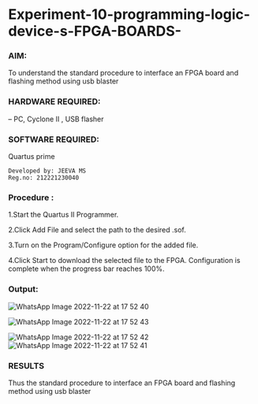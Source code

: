 # Experiment-10-programming-logic-device-s-FPGA-BOARDS-
 ### AIM: 
To understand the standard procedure to interface an FPGA board and flashing method using usb blaster 
### HARDWARE REQUIRED:  
– PC, Cyclone II , USB flasher
### SOFTWARE REQUIRED:   
Quartus prime 
```
Developed by: JEEVA MS
Reg.no: 212221230040
```

### Procedure :
1.Start the Quartus II Programmer.

2.Click Add File and select the path to the desired .sof.

3.Turn on the Program/Configure option for the added file.

4.Click Start to download the selected file to the FPGA. Configuration is complete when the progress bar reaches 100%.

 
### Output:



![WhatsApp Image 2022-11-22 at 17 52 40](https://user-images.githubusercontent.com/94269989/203319606-98d0d478-d042-4352-aecf-345da6d22616.jpg)

![WhatsApp Image 2022-11-22 at 17 52 43](https://user-images.githubusercontent.com/94269989/203319628-19cc9115-aaec-40a1-9a63-d2a22a241c81.jpg)

![WhatsApp Image 2022-11-22 at 17 52 42](https://user-images.githubusercontent.com/94269989/203319654-3275a680-8305-4338-b4ae-2e00d1fcb629.jpg)
![WhatsApp Image 2022-11-22 at 17 52 41](https://user-images.githubusercontent.com/94269989/203319676-fa423ca8-eaf4-458d-ac7a-22936f1bdf42.jpg)


### RESULTS 
Thus the standard procedure to interface an FPGA board and flashing method using usb blaster 
